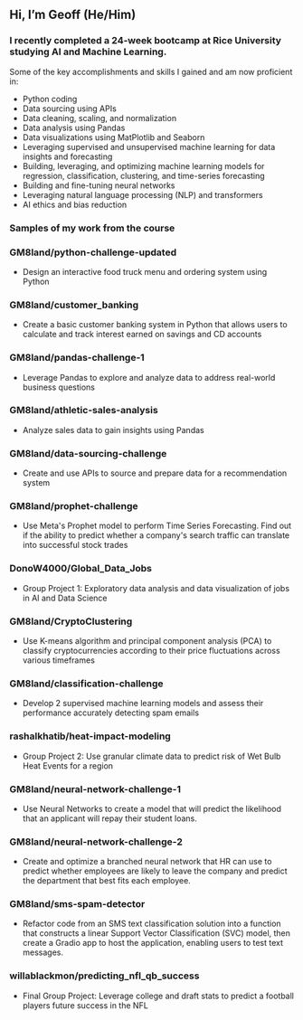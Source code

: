 ## Hi, I’m Geoff (He/Him)
### I recently completed a 24-week bootcamp at Rice University studying AI and Machine Learning. 
Some of the key accomplishments and skills I gained and am now proficient in:
- Python coding
- Data sourcing using APIs
- Data cleaning, scaling, and normalization
- Data analysis using Pandas
- Data visualizations using MatPlotlib and Seaborn
- Leveraging supervised and unsupervised machine learning for data insights and forecasting
- Building, leveraging, and optimizing machine learning models for regression, classification, clustering, and time-series forecasting
- Building and fine-tuning neural networks
- Leveraging natural language processing (NLP) and transformers
- AI ethics and bias reduction

### Samples of my work from the course
    

### GM8land/python-challenge-updated
- Design an interactive food truck menu and ordering system using Python
  

### GM8land/customer_banking
- Create a basic customer banking system in Python that allows users to calculate and track interest earned on savings and CD accounts 



### GM8land/pandas-challenge-1
- Leverage Pandas to explore and analyze data to address real-world business questions
  


### GM8land/athletic-sales-analysis
- Analyze sales data to gain insights using Pandas



### GM8land/data-sourcing-challenge
- Create and use APIs to source and prepare data for a recommendation system


### GM8land/prophet-challenge
- Use Meta's Prophet model to perform Time Series Forecasting. Find out if the ability to predict whether a company's search traffic can translate into successful stock trades


### DonoW4000/Global_Data_Jobs
- Group Project 1: Exploratory data analysis and data visualization of jobs in AI and Data Science
  
### GM8land/CryptoClustering
- Use K-means algorithm and principal component analysis (PCA) to classify cryptocurrencies according to their price fluctuations across various timeframes


### GM8land/classification-challenge
- Develop 2 supervised machine learning models and assess their performance accurately detecting spam emails


### rashalkhatib/heat-impact-modeling
- Group Project 2: Use granular climate data to predict risk of Wet Bulb Heat Events for a region
  

### GM8land/neural-network-challenge-1
- Use Neural Networks to create a model that will predict the likelihood that an applicant will repay their student loans.


### GM8land/neural-network-challenge-2
- Create and optimize a branched neural network that HR can use to predict whether employees are likely to leave the company and predict the department that best fits each employee.


### GM8land/sms-spam-detector
- Refactor code from an SMS text classification solution into a function that constructs a linear Support Vector Classification (SVC) model, then create a Gradio app to host the application, enabling users to test text messages.


### willablackmon/predicting_nfl_qb_success
- Final Group Project: Leverage college and draft stats to predict a football players future success in the NFL





<!---
GM8land/GM8land is a ✨ special ✨ repository because its `README.md` (this file) appears on your GitHub profile.
You can click the Preview link to take a look at your changes.
--->
